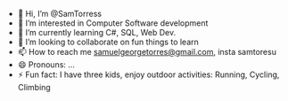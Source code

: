 - 👋 Hi, I’m @SamTorress
- 👀 I’m interested in Computer Software development
- 🌱 I’m currently learning C#, SQL, Web Dev.
- 💞️ I’m looking to collaborate on fun things to learn
- 📫 How to reach me samuelgeorgetorres@gmail.com, insta samtoresu
- 😄 Pronouns: ...
- ⚡ Fun fact: I have three kids, enjoy outdoor activities: Running, Cycling, Climbing

<!---
SamTorress/SamTorress is a ✨ special ✨ repository because its `README.md` (this file) appears on your GitHub profile.
You can click the Preview link to take a look at your changes.
--->
